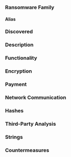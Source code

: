 ### Ransomware Family 

#### Alias

### Discovered

### Description

### Functionality

### Encryption

### Payment

### Network Communication

### Hashes

### Third-Party Analysis

### Strings

### Countermeasures
